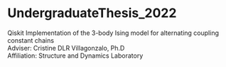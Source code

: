 # UndergraduateThesis_2022
Qiskit Implementation of the 3-body Ising model for alternating coupling constant chains <br>
Adviser: Cristine DLR Villagonzalo, Ph.D <br>
Affiliation: Structure and Dynamics Laboratory <br>
